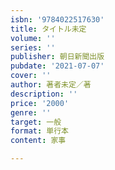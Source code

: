 ```yaml
---
isbn: '9784022517630'
title: タイトル未定
volume: ''
series: ''
publisher: 朝日新聞出版
pubdate: '2021-07-07'
cover: ''
author: 著者未定／著
description: ''
price: '2000'
genre: ''
target: 一般
format: 単行本
content: 家事

---
```

